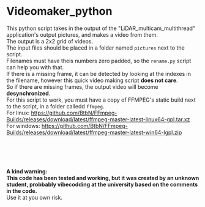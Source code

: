 # Videomaker_python
This python script takes in the output of the "LiDAR_multicam_multithread" application's output pictures, and makes a video from them. \
The output is a 2x2 grid of videos. \
The input files should be placed in a folder named `pictures` next to the script. \
Filenames must have theis numbers zero padded, so the `rename.py` script can help you with that. \
If there is a missing frame, it can be detected by looking at the indexes in the filename, however this quick video making script **does not care**. \
So if there are missing frames, the output video will become **desynchronized**. \
For this script to work, you must have a copy of FFMPEG's static build next to the script, in a folder calledd `ffmpeg`. \
For linux: https://github.com/BtbN/FFmpeg-Builds/releases/download/latest/ffmpeg-master-latest-linux64-gpl.tar.xz \
For windows: https://github.com/BtbN/FFmpeg-Builds/releases/download/latest/ffmpeg-master-latest-win64-lgpl.zip \
\
\
\
\
\
__A kind warning:__ \
__This code has been tested and working, but it was created by an unknown student, probbably vibecodding at the university based on the comments in the code.__ \
Use it at you own risk.
